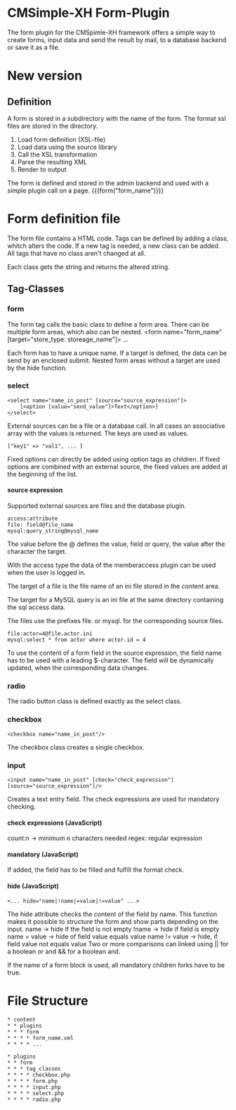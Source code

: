 # CMSimple-XH Form-Plugin
The form plugin for the CMSpimle-XH framework offers a simple way to create forms, input data and send the result by mail, to a database backend or save it as a file.

# New version
## Definition
A form is stored in a subdirectory with the name of the form. The format xsl files are stored in the directory.


1. Load form definition (XSL-file)
2. Load data using the source library
3. Call the XSL transformation
4. Parse the resulting XML
5. Render to output

The form is defined and stored in the admin backend and used with a simple plugin call on a page.
	{{{form("form_name")}}}

# Form definition file

The form file contains a HTML code. Tags can be defined by adding a class, whitch alters the code. If a new tag is needed, a new class can be added. All tags that have no class aren't changed at all.

Each class gets the string and returns the altered string.

## Tag-Classes

### form
The form tag calls the basic class to define a form area. There can be multiple form areas, which also can be nested.
	<form name="form_name" [target="store_type: storeage_name"]>
		...
	</form>

Each form has to have a unique name. If a target is defined, the data can be send by an enclosed submit. Nested form areas without a target are used by the hide function.

### select
	<select name="name_in_post" [source="source_expression"]>
		[<option [value="send_value"]>Text</option>]
	</select>

External sources can be a file or a database call. In all cases an associative array with the values is returned. The keys are used as values.

	["key1" => "val1", ... ]

Fixed options can directly be added using option tags as children. If fixed options are combined with an external source, the fixed values are added at the beginning of the list.

#### source expression
Supported external sources are files and the database plugin.

	access:attribute
	file: field@file_name
	mysql:query_string@mysql_name

The value before the @ defines the value, field or query, the value after the character the target.

With the access type the data of the memberaccess plugin can be used when the user is logged in.

The target of a file is the file name of an ini file stored in the content area.

The target for a MySQL query is an ini file at the same directory containing the sql access data.

The files use the prefixes file. or mysql. for the corresponding source files.

	file:actor=4@file.actor.ini
	mysql:select * from actor where actor.id = 4

To use the content of a form field in the source expression, the field name has to be used with a leading $-character. The field will be dynamically updated, when the corresponding data changes.

### radio
The radio button class is defined exactly as the select class.

### checkbox
	<checkbox name="name_in_post"/>
The checkbox class creates a single checkbox.

### input
	<input name="name_in_post" [check="check_expression"] [source="source_expression"]/>
Creates a text entry field. The check expressions are used for mandatory checking. 

#### check expressions (JavaScript)
count:n -> minimum n characters needed
regex: regular expression

#### mandatory (JavaScript)
If added, the field has to be filled and
fulfill the format check.

#### hide (JavaScript)
	<... hide="name|!name|=value|!=value" ...>
The hide attribute checks the content of the field by name. This function makes it possible to structure the form and show parts depending on the input.
	name -> hide if the field is not empty
	!name -> hide if field is empty
	name = value -> hide of field value equals value
	name != value -> hide, if field value not equals value
Two or more comparisons can linked using || for a boolean or and && for a boolean and.

If the name of a form block is used, all mandatory children forks have to be true.

# File Structure
	* content
	* * plugins
	* * * form
	* * * * form_name.xml
	* * * * ...
	
	* plugins
	* * form
	* * * tag_classes
	* * * * checkbox.php
	* * * * form.php
	* * * * input.php
	* * * * select.php
	* * * * radio.php
